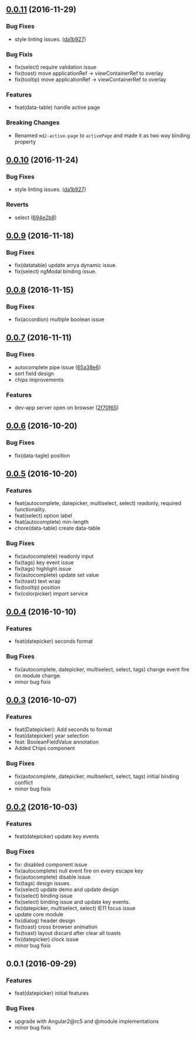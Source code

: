 <a name="0.0.10-2"></a>
## [0.0.11](https://github.com/Promact/md2/compare/v0.0.8...v0.0.11) (2016-11-29)


### Bug Fixes

* style linting issues. ([da1b927](https://github.com/Promact/md2/commit/da1b927))


### Bug Fixis

* fix(select) require validation issue
* fix(toast) move applicationRef -> viewContainerRef to overlay
* fix(tooltip) move applicationRef -> viewContainerRef to overlay


### Features
* feat(data-table) handle active page


### Breaking Changes

* Renamed `md2-active-page` to `activePage` and made it as two way binding property


<a name="0.0.10"></a>
## [0.0.10](https://github.com/Promact/md2/compare/v0.0.8...v0.0.10) (2016-11-24)


### Bug Fixes

* style linting issues. ([da1b927](https://github.com/Promact/md2/commit/da1b927))


### Reverts

* select ([694e2b8](https://github.com/Promact/md2/commit/694e2b8))



<a name="0.0.9"></a>
## [0.0.9](https://github.com/Promact/md2/compare/0.0.7...v0.0.9) (2016-11-18)


### Bug Fixes

* fix(datatable) update arrya dynamic issue.
* fix(select) ngModal binding issue.



<a name="0.0.8"></a>
## [0.0.8](https://github.com/Promact/md2/compare/0.0.7...v0.0.8) (2016-11-15)

### Bug Fixes

* fix(accordion) multiple boolean issue


<a name="0.0.7"></a>
## [0.0.7](https://github.com/Promact/md2/compare/0.0.6...v0.0.7) (2016-11-11)


### Bug Fixes

* autocomplete pipe issue ([65a38e6](https://github.com/Promact/md2/commit/65a38e6))
* sort field design
* chips improvements

### Features

* dev-app server open on browser ([2f70f65](https://github.com/Promact/md2/commit/2f70f65))


<a name="0.0.6"></a>
## [0.0.6](https://github.com/promact/md2/compare/md2@0.0.5...md2@0.0.6) (2016-10-20)

### Bug Fixes
*	fix(data-tagle) position


<a name="0.0.5"></a>
## [0.0.5](https://github.com/promact/md2/compare/md2@0.0.4...md2@0.0.5) (2016-10-20)

### Features
* feat(autocomplete, datepicker, multiselect, select) readonly, required functionality.
* feat(select) option label
* feat(autocomplete) min-length
* chore(data-table) create data-table

### Bug Fixes
*	fix(autocomplete) readonly input
* fix(tags) key event issue
* fix(tags) highlight issue
* fix(autocomplete) update set value
* fix(toast) text wrap
* fix(tooltip) position
* fix(colorpicker) import service


<a name="0.0.4"></a>
## [0.0.4](https://github.com/promact/md2/compare/md2@0.0.3...md2@0.0.4) (2016-10-10)

### Features
* feat(datepicker) seconds format

### Bug Fixes
*	fix(autocomplete, datepicker, multiselect, select, tags) change event fire on module change.
* minor bug fixis


<a name="0.0.3"></a>
## [0.0.3](https://github.com/promact/md2/compare/md2@0.0.2...md2@0.0.3) (2016-10-07)

### Features
* feat(Datepicker): Add seconds to format
* feat(datepicker) year selection
* feat: BooleanFieldValue annotation
* Added Chips component

### Bug Fixes
* fix(autocomplete, datepicker, multiselect, select, tags) initial binding conflict
* minor bug fixis


<a name="0.0.2"></a>
## [0.0.2](https://github.com/promact/md2/compare/md2@0.0.1...md2@0.0.2) (2016-10-03)

### Features
* feat(datepicker) update key events

### Bug Fixes
* fix: disabled component issue
* fix(autocomplete) null event fire on every escape key
* fix(autocomplete) disable issue
* fix(tags) design issues.
* fix(select) update demo and update design
* fix(select) binding issue
* fix(select) binding issue and update key events.
* fix(datepicker, multiselect, select) IE11 focus issue
* update core module
* fix(dialog) header design
* fix(toast) cross browser animation
* fix(toast) layout discard after clear all toasts
* fix(datepicker) clock issue
* minor bug fixis


<a name="0.0.1"></a>
## 0.0.1 (2016-09-29)

### Features
* feat(datepicker) initial features

### Bug Fixes
* upgrade with Angular2@rc5 and @module implementations
* minor bug fixis
